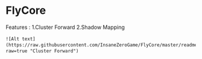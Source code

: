 # FlyCore

Features : 
	1.Cluster Forward 
	2.Shadow Mapping

	![Alt text](https://raw.githubusercontent.com/InsaneZeroGame/FlyCore/master/readme1.png?raw=true "Cluster Forward")
